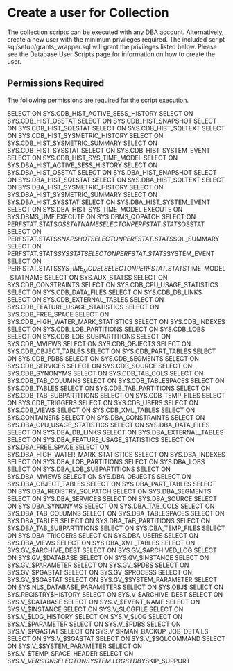 # Create a user for Collection

The collection scripts can be executed with any DBA account. Alternatively, create a new user with the minimum privileges required.
The included script sql/setup/grants_wrapper.sql will grant the privileges listed below.
Please see the Database User Scripts page for information on how to create the user.

## Permissions Required

The following permissions are required for the script execution.

SELECT ON SYS.CDB_HIST_ACTIVE_SESS_HISTORY
SELECT ON SYS.CDB_HIST_OSSTAT
SELECT ON SYS.CDB_HIST_SNAPSHOT
SELECT ON SYS.CDB_HIST_SQLSTAT
SELECT ON SYS.CDB_HIST_SQLTEXT
SELECT ON SYS.CDB_HIST_SYSMETRIC_HISTORY
SELECT ON SYS.CDB_HIST_SYSMETRIC_SUMMARY
SELECT ON SYS.CDB_HIST_SYSSTAT
SELECT ON SYS.CDB_HIST_SYSTEM_EVENT
SELECT ON SYS.CDB_HIST_SYS_TIME_MODEL
SELECT ON SYS.DBA_HIST_ACTIVE_SESS_HISTORY
SELECT ON SYS.DBA_HIST_OSSTAT
SELECT ON SYS.DBA_HIST_SNAPSHOT
SELECT ON SYS.DBA_HIST_SQLSTAT
SELECT ON SYS.DBA_HIST_SQLTEXT
SELECT ON SYS.DBA_HIST_SYSMETRIC_HISTORY
SELECT ON SYS.DBA_HIST_SYSMETRIC_SUMMARY
SELECT ON SYS.DBA_HIST_SYSSTAT
SELECT ON SYS.DBA_HIST_SYSTEM_EVENT
SELECT ON SYS.DBA_HIST_SYS_TIME_MODEL
EXECUTE ON SYS.DBMS_UMF
EXECUTE ON SYS.DBMS_QOPATCH
SELECT ON PERFSTAT.STATS$OSSTATNAME
SELECT ON PERFSTAT.STATS$OSSTAT
SELECT ON PERFSTAT.STATS$SNAPSHOT
SELECT ON PERFSTAT.STATS$SQL_SUMMARY
SELECT ON PERFSTAT.STATS$SYSSTAT
SELECT ON PERFSTAT.STATS$SYSTEM_EVENT
SELECT ON PERFSTAT.STATS$SYS_TIME_MODEL
SELECT ON PERFSTAT.STATS$TIME_MODEL_STATNAME
SELECT ON SYS.AUX_STATS$
SELECT ON SYS.CDB_CONSTRAINTS
SELECT ON SYS.CDB_CPU_USAGE_STATISTICS
SELECT ON SYS.CDB_DATA_FILES
SELECT ON SYS.CDB_DB_LINKS
SELECT ON SYS.CDB_EXTERNAL_TABLES
SELECT ON SYS.CDB_FEATURE_USAGE_STATISTICS
SELECT ON SYS.CDB_FREE_SPACE
SELECT ON SYS.CDB_HIGH_WATER_MARK_STATISTICS
SELECT ON SYS.CDB_INDEXES
SELECT ON SYS.CDB_LOB_PARTITIONS
SELECT ON SYS.CDB_LOBS
SELECT ON SYS.CDB_LOB_SUBPARTITIONS
SELECT ON SYS.CDB_MVIEWS
SELECT ON SYS.CDB_OBJECTS
SELECT ON SYS.CDB_OBJECT_TABLES
SELECT ON SYS.CDB_PART_TABLES
SELECT ON SYS.CDB_PDBS
SELECT ON SYS.CDB_SEGMENTS
SELECT ON SYS.CDB_SERVICES
SELECT ON SYS.CDB_SOURCE
SELECT ON SYS.CDB_SYNONYMS
SELECT ON SYS.CDB_TAB_COLS
SELECT ON SYS.CDB_TAB_COLUMNS
SELECT ON SYS.CDB_TABLESPACES
SELECT ON SYS.CDB_TABLES
SELECT ON SYS.CDB_TAB_PARTITIONS
SELECT ON SYS.CDB_TAB_SUBPARTITIONS
SELECT ON SYS.CDB_TEMP_FILES
SELECT ON SYS.CDB_TRIGGERS
SELECT ON SYS.CDB_USERS
SELECT ON SYS.CDB_VIEWS
SELECT ON SYS.CDB_XML_TABLES
SELECT ON SYS.CONTAINER$
SELECT ON SYS.DBA_CONSTRAINTS
SELECT ON SYS.DBA_CPU_USAGE_STATISTICS
SELECT ON SYS.DBA_DATA_FILES
SELECT ON SYS.DBA_DB_LINKS
SELECT ON SYS.DBA_EXTERNAL_TABLES
SELECT ON SYS.DBA_FEATURE_USAGE_STATISTICS
SELECT ON SYS.DBA_FREE_SPACE
SELECT ON SYS.DBA_HIGH_WATER_MARK_STATISTICS
SELECT ON SYS.DBA_INDEXES
SELECT ON SYS.DBA_LOB_PARTITIONS
SELECT ON SYS.DBA_LOBS
SELECT ON SYS.DBA_LOB_SUBPARTITIONS
SELECT ON SYS.DBA_MVIEWS
SELECT ON SYS.DBA_OBJECTS
SELECT ON SYS.DBA_OBJECT_TABLES
SELECT ON SYS.DBA_PART_TABLES
SELECT ON SYS.DBA_REGISTRY_SQLPATCH
SELECT ON SYS.DBA_SEGMENTS
SELECT ON SYS.DBA_SERVICES
SELECT ON SYS.DBA_SOURCE
SELECT ON SYS.DBA_SYNONYMS
SELECT ON SYS.DBA_TAB_COLS
SELECT ON SYS.DBA_TAB_COLUMNS
SELECT ON SYS.DBA_TABLESPACES
SELECT ON SYS.DBA_TABLES
SELECT ON SYS.DBA_TAB_PARTITIONS
SELECT ON SYS.DBA_TAB_SUBPARTITIONS
SELECT ON SYS.DBA_TEMP_FILES
SELECT ON SYS.DBA_TRIGGERS
SELECT ON SYS.DBA_USERS
SELECT ON SYS.DBA_VIEWS
SELECT ON SYS.DBA_XML_TABLES
SELECT ON SYS.GV_$ARCHIVE_DEST
SELECT ON SYS.GV_$ARCHIVED_LOG
SELECT ON SYS.GV_$DATABASE
SELECT ON SYS.GV_$INSTANCE
SELECT ON SYS.GV_$PARAMETER
SELECT ON SYS.GV_$PDBS
SELECT ON SYS.GV_$PGASTAT
SELECT ON SYS.GV_$PROCESS
SELECT ON SYS.GV_$SGASTAT
SELECT ON SYS.GV_$SYSTEM_PARAMETER
SELECT ON SYS.NLS_DATABASE_PARAMETERS
SELECT ON SYS.OBJ$
SELECT ON SYS.REGISTRY$HISTORY
SELECT ON SYS.V_$ARCHIVE_DEST
SELECT ON SYS.V_$DATABASE
SELECT ON SYS.V_$EVENT_NAME
SELECT ON SYS.V_$INSTANCE
SELECT ON SYS.V_$LOGFILE
SELECT ON SYS.V_$LOG_HISTORY
SELECT ON SYS.V_$LOG
SELECT ON SYS.V_$PARAMETER
SELECT ON SYS.V_$PDBS
SELECT ON SYS.V_$PGASTAT
SELECT ON SYS.V_$RMAN_BACKUP_JOB_DETAILS
SELECT ON SYS.V_$SGASTAT
SELECT ON SYS.V_$SQLCOMMAND
SELECT ON SYS.V_$SYSTEM_PARAMETER
SELECT ON SYS.V_$TEMP_SPACE_HEADER
SELECT ON SYS.V_$VERSION
SELECT ON SYSTEM.LOGSTDBY$SKIP_SUPPORT
